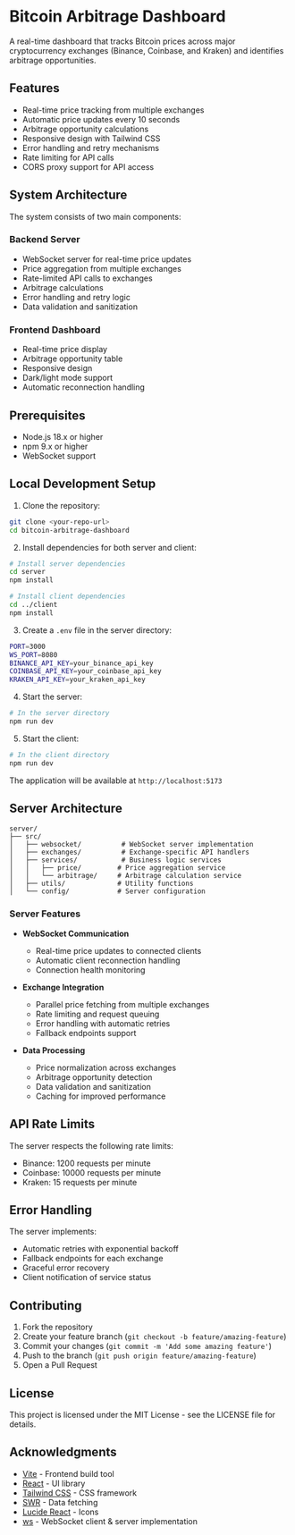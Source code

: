 # Bitcoin Arbitrage Dashboard

A real-time dashboard that tracks Bitcoin prices across major cryptocurrency exchanges (Binance, Coinbase, and Kraken) and identifies arbitrage opportunities.

## Features

- Real-time price tracking from multiple exchanges
- Automatic price updates every 10 seconds
- Arbitrage opportunity calculations
- Responsive design with Tailwind CSS
- Error handling and retry mechanisms
- Rate limiting for API calls
- CORS proxy support for API access

## System Architecture

The system consists of two main components:

### Backend Server
- WebSocket server for real-time price updates
- Price aggregation from multiple exchanges
- Rate-limited API calls to exchanges
- Arbitrage calculations
- Error handling and retry logic
- Data validation and sanitization

### Frontend Dashboard
- Real-time price display
- Arbitrage opportunity table
- Responsive design
- Dark/light mode support
- Automatic reconnection handling

## Prerequisites

- Node.js 18.x or higher
- npm 9.x or higher
- WebSocket support

## Local Development Setup

1. Clone the repository:
```bash
git clone <your-repo-url>
cd bitcoin-arbitrage-dashboard
```

2. Install dependencies for both server and client:
```bash
# Install server dependencies
cd server
npm install

# Install client dependencies
cd ../client
npm install
```

3. Create a `.env` file in the server directory:
```bash
PORT=3000
WS_PORT=8080
BINANCE_API_KEY=your_binance_api_key
COINBASE_API_KEY=your_coinbase_api_key
KRAKEN_API_KEY=your_kraken_api_key
```

4. Start the server:
```bash
# In the server directory
npm run dev
```

5. Start the client:
```bash
# In the client directory
npm run dev
```

The application will be available at `http://localhost:5173`

## Server Architecture

```
server/
├── src/
│   ├── websocket/          # WebSocket server implementation
│   ├── exchanges/          # Exchange-specific API handlers
│   ├── services/           # Business logic services
│   │   ├── price/         # Price aggregation service
│   │   └── arbitrage/     # Arbitrage calculation service
│   ├── utils/             # Utility functions
│   └── config/            # Server configuration
```

### Server Features

- **WebSocket Communication**
  - Real-time price updates to connected clients
  - Automatic client reconnection handling
  - Connection health monitoring

- **Exchange Integration**
  - Parallel price fetching from multiple exchanges
  - Rate limiting and request queuing
  - Error handling with automatic retries
  - Fallback endpoints support

- **Data Processing**
  - Price normalization across exchanges
  - Arbitrage opportunity detection
  - Data validation and sanitization
  - Caching for improved performance

## API Rate Limits

The server respects the following rate limits:

- Binance: 1200 requests per minute
- Coinbase: 10000 requests per minute
- Kraken: 15 requests per minute

## Error Handling

The server implements:
- Automatic retries with exponential backoff
- Fallback endpoints for each exchange
- Graceful error recovery
- Client notification of service status

## Contributing

1. Fork the repository
2. Create your feature branch (`git checkout -b feature/amazing-feature`)
3. Commit your changes (`git commit -m 'Add some amazing feature'`)
4. Push to the branch (`git push origin feature/amazing-feature`)
5. Open a Pull Request

## License

This project is licensed under the MIT License - see the LICENSE file for details.

## Acknowledgments

- [Vite](https://vitejs.dev/) - Frontend build tool
- [React](https://reactjs.org/) - UI library
- [Tailwind CSS](https://tailwindcss.com/) - CSS framework
- [SWR](https://swr.vercel.app/) - Data fetching
- [Lucide React](https://lucide.dev/) - Icons
- [ws](https://github.com/websockets/ws) - WebSocket client & server implementation